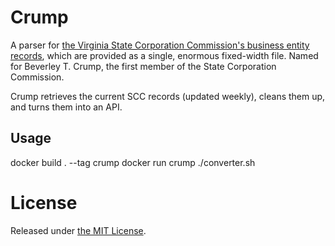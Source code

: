 # Crump

A parser for [the Virginia State Corporation Commission's business entity records](https://www.scc.virginia.gov/clk/purch.aspx), which are provided as a single, enormous fixed-width file. Named for Beverley T. Crump, the first member of the State Corporation Commission.

Crump retrieves the current SCC records (updated weekly), cleans them up, and turns them into an API.

## Usage

docker build . --tag crump
docker run crump ./converter.sh

# License
Released under [the MIT License](https://github.com/openva/crump/blob/master/LICENSE).
